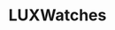 ---
title: "LUXWatches"

siteNav: portfolio
month: "February 2014"
categories:
  - portfolio

image1: portfolio/LUXWatches/LUXWatches1Full.png
image1thumb: portfolio/LUXWatches/LUXWatches1Thumb.png
image2: portfolio/LUXWatches/LUXWatches2Full.png
image2thumb: portfolio/LUXWatches/LUXWatches2Thumb.png

role:              "UX/UI Design, Design Direction & Front-end Dev"
description:       "LUXWATCHES is a high-class wristwatch brand that seeks to produce the highest quality watches. Their old website was not responsive and they hired me to redesign a new one.<br /><br />My design focuses on a professionalism and clean layout. It is easy to navigate, yet also has a luxurious and classy feel to it. I also redesigned their Blog with a similar style."

shortDescription: "LUXWATCHES is a high-class wristwatch brand that seeks to produce the highest quality watches. Their old website was not responsive and they hired me to redesign a new one."

technologies: "HTML5/CSS3, WordPress, WooCommerce, PHP, Javascript"

testimonial: "I approached Kenneth, asking him to redesign LUXWATCHES with a tight deadline of a weekend. In a short timeframe, Kenneth delivered a quality and beautiful website that completely exceeded my expectations. He is an amazing designer and I recommend him to all."
testimonialAuthor: "Peter Szurek"
testimonialPosition: "CEO"

active: "http://luxwatches.co"

---